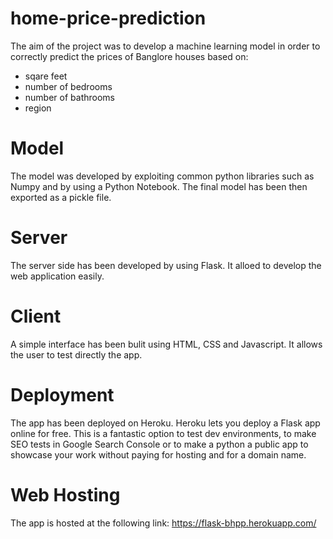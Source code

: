 # home-price-prediction
The aim of the project was to develop a machine learning model in order to correctly predict the prices of Banglore houses based on:
- sqare feet
- number of bedrooms
- number of bathrooms
- region

# Model
The model was developed by exploiting common python libraries such as Numpy and by using a Python Notebook. The final model has been then exported as a pickle file.

# Server
The server side has been developed by using Flask. It alloed to develop the web application easily.

# Client
A simple interface has been bulit using HTML, CSS and Javascript. It allows the user to test directly the app.

# Deployment
The app has been deployed on Heroku. Heroku lets you deploy a Flask app online for free. This is a fantastic option to test dev environments, to make SEO tests in Google Search Console or to make a python a public app to showcase your work without paying for hosting and for a domain name.

# Web Hosting
The app is hosted at the following link:
https://flask-bhpp.herokuapp.com/
